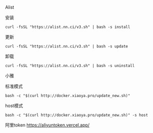 Alist

安装
```
curl -fsSL "https://alist.nn.ci/v3.sh" | bash -s install
```
更新
```
curl -fsSL "https://alist.nn.ci/v3.sh" | bash -s update
```
卸载
```
curl -fsSL "https://alist.nn.ci/v3.sh" | bash -s uninstall
```
小雅

标准模式
```
bash -c "$(curl http://docker.xiaoya.pro/update_new.sh)"
```
host模式
```
bash -c "$(curl http://docker.xiaoya.pro/update_new.sh)" -s host
```
阿里token
https://aliyuntoken.vercel.app/
